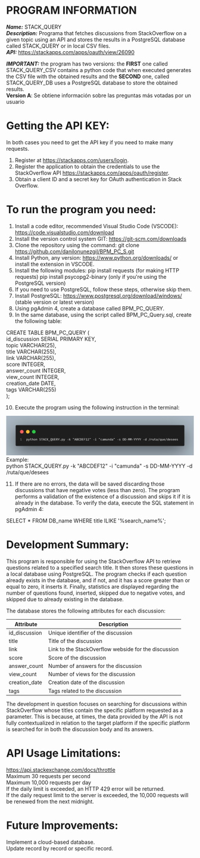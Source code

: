 # PROGRAM INFORMATION
***Name:*** STACK_QUERY<br>
***Description:*** Programa that fetches discussions from StackOverflow on a given topic using an API and stores the results in a PostgreSQL database called STACK_QUERY or in local CSV files.<br>
***API:*** https://stackapps.com/apps/oauth/view/26090

***IMPORTANT:*** the program has two versions: the **FIRST** one called STACK_QUERY_CSV contains a python code that when executed generates the CSV file with the obtained results and the **SECOND** one, called STACK_QUERY_DB uses a PostgreSQL database to store the obtained results.   
**Version A**: Se obtiene información sobre las preguntas más votadas por un usuario

# Getting the API KEY:
In both cases you need to get the API key if you need to make many requests.

1. Register at https://stackapps.com/users/login.
2. Register the application to obtain the credentials to use the StackOverflow API https://stackapps.com/apps/oauth/register. 
3. Obtain a client ID and a secret key for OAuth authentication in Stack Overflow.

# To run the program you need:

1.	Install a code editor, recommended Visual Studio Code (VSCODE): https://code.visualstudio.com/download
2.	Install the version control system GIT: https://git-scm.com/downloads
3.	Clone the repository using the command: git clone https://github.com/danilonunezgil/BPM_PC_S.git
4.	Install Python, any version: https://www.python.org/downloads/ or install the extension in VSCODE.
5.	Install the following modules:
pip install requests (for making HTTP requests) pip install psycopg2-binary (only if you're using the PostgreSQL version)
6.	If you need to use PostgreSQL, follow these steps, otherwise skip them.
7.	Install PostgreSQL: https://www.postgresql.org/download/windows/ (stable version or latest version)
8.	Using pgAdmin 4, create a database called BPM_PC_QUERY.
9.	In the same database, using the script called BPM_PC_Query.sql, create the following table:
   
   CREATE TABLE BPM_PC_QUERY (<br>
      id_discussion SERIAL PRIMARY KEY,<br>
      topic VARCHAR(25),<br>
      title VARCHAR(255),<br>
      link VARCHAR(255),<br>
      score INTEGER,<br>
      answer_count INTEGER,<br>
      view_count INTEGER,<br>
      creation_date DATE,<br>
      tags VARCHAR(255)<br>
   );<br>
   
10. Execute the program using the following instruction in the terminal:

   ![Comando para ejecutar el programa](./comando_ejecucion.png)
   Example: <br>python STACK_QUERY.py -k "ABCDEF12" -i "camunda" -s DD-MM-YYYY -d /ruta/que/desees 

11. If there are no errors, the data will be saved discarding those discussions that have negative votes (less than zero). The program performs a validation of the existence of a discussion and skips it if it is already in the database. To verify the data, execute the SQL statement in pgAdmin 4:

SELECT * FROM DB_name WHERE title ILIKE '%search_name%';

# Development Summary: 
This program is responsible for using the StackOverflow API to retrieve questions related to a specified search title. It then stores these questions in a local database using PostgreSQL. The program checks if each question already exists in the database, and if not, and it has a score greater than or equal to zero, it inserts it. Finally, statistics are displayed regarding the number of questions found, inserted, skipped due to negative votes, and skipped due to already existing in the database.

The database stores the following attributes for each discussion:

| Attribute | Description |
| --- | --- |
| id_discussion | Unique identifier of the discussion |
| title | Title of the discussion |
| link | Link to the StackOverflow webside for the discussion |
| score | Score of the discussion |
| answer_count | Number of answers for the discussion |
| view_count | Number of views for the discussion |
| creation_date | Creation date of the discussion |
| tags | Tags related to the discussion |

The development in question focuses on searching for discussions within StackOverflow whose titles contain the specific platform requested as a parameter. This is because, at times, the data provided by the API is not fully contextualized in relation to the target platform if the specific platform is searched for in both the discussion body and its answers.

# API Usage Limitations:
https://api.stackexchange.com/docs/throttle<br>
Maximum 30 requests per second<br>
Maximum 10,000 requests per day<br>
If the daily limit is exceeded, an HTTP 429 error will be returned.<br>
If the daily request limit to the server is exceeded, the 10,000 requests will be renewed from the next midnight.

# Future Improvements:
Implement a cloud-based database.<br>
Update record by record or specific record.
